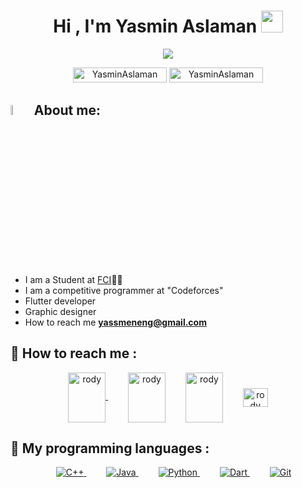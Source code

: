 <h1 align="center">Hi , I'm Yasmin Aslaman <img src="https://media.giphy.com/media/hvRJCLFzcasrR4ia7z/giphy.gif" width="35"></h1>

<a href="https://github.com/DenverCoder1/readme-typing-svg" style="display: block; margin: auto; text-align: center;">
  <img src="https://readme-typing-svg.herokuapp.com?font=Time+New+Roman&color=%23C8BK25&size=25&center=true&vCenter=true&width=600&height=100&lines=IT+Student;Competitive+Programmer;Flutter+developer;Graphic+designer;">
</a>

<p align="center"> 

<img src="https://github.com/yasmin11111?tab=following" alt="YasminAslaman" height=24px, width=150px/> 

<img src="https://github.com/yasmin11111?tab=followers" alt="YasminAslaman"  height=24px, width=150px />

</p>

## <img src="https://i.pinimg.com/originals/3f/7e/4e/3f7e4eff7c96e9fe4b8b4b1ff3f7bdb5.gif" width="6.5%"> <strong>About me:</strong>




 -  I am a Student at [FCI](https://l.facebook.com/l.php?u=http%3A%2F%2Fwww.eelu.edu.eg%2F%3Ffbclid%3DIwZXh0bgNhZW0CMTAAAR0i6DPAanyBLlSXufyPVa6zQHJNEL2ypmpPO-MAq8cmIWi9WNpc3966SAE_aem_0Oyb3L315ACZvHLuSljgJA&h=AT1WGts65cSrK6sn4E0jp34wxZ7kfpLh3hS24K0Yh66JitQyPT51AfqzqXY6xUjGxTeCFmtWf7pALSLg2E-b9oMMZK9h0km9YiXQ3LOkYLVFyytu1lJlrc1kMa3OTl4cGmmr&__tn__=%2Cd%3C%2CP-R&c[0]=AT1hDDqwkqTahMtEaKqRQCMEdrjAv1mVh_TDL_c6OX6cx0IWaJgiVsNWT-n6cnCN_yXnsLLLjTZ3izzRVQ2HbUQAtsE2Gkbw7XvA8eId-pph9b30tE_1yD7fgzbRchCZhFK124SeqGzbWuQluRSX0pGIgbe-mEU9_sSTv_lWS-P9tcDFc0qgjyeGaUvAlcWOq6kI-FFKoBii-hj4StasBxv-St85c7dtrmCotMJk3soc-L6KqTfdV80F6nw8CIwSxq6_B_GuQme80kJ0R6M0cQ)👨‍💻
 -  I am a competitive programmer at "Codeforces"
 -  Flutter developer
 -  Graphic designer
 -  How to reach me **yassmeneng@gmail.com**

## 🫶 How to reach me :

<p align="center">                        
<a href="https://codeforces.com/profile/yassmeneng6" target="blank"><img align="center" src="https://raw.githubusercontent.com/rahuldkjain/github-profile-readme-generator/master/src/images/icons/Social/codeforces.svg" alt="rody" height="80" width="60" />    </a>
  &emsp;&emsp;
<a href="https://www.facebook.com/profile.php?id=100084293391014" target="blank"><img align="center" src="https://raw.githubusercontent.com/rahuldkjain/github-profile-readme-generator/master/src/images/icons/Social/facebook.svg" alt="rody" height="80" width="60" /></a>&emsp;&emsp;
 <a href ="https://l.facebook.com/l.php?u=https%3A%2F%2Fwww.behance.net%2Fengyassmen%3Ffbclid%3DIwZXh0bgNhZW0CMTAAAR1m0_RdncHv-dAILWj0xzgzvfuy9r7x36OUV542qNLuTu9y35Grqx2ZcYA_aem_UDsVZxoIkMWf1j7CC7oMzw&h=AT1xB_ikdptj7csw1IF5zsSXOqkCK_MdbMjQvgY1Tu6_lxaQIjpeBxMxQXoUY_o7YpRYrGKY7rmLTjx9R05RM0fKbNBH_rnXv7_hRZXjGxl0ufPvf_X63PYw88SPdrqR142KGA" target = "balnk"><img align="center" src="https://raw.githubusercontent.com/rahuldkjain/github-profile-readme-generator/master/src/images/icons/Social/behance.svg" alt="rody" height="80" width="60" /></a>&emsp;&emsp;
  <a href="https://www.linkedin.com/public-profile/settings?lipi=urn%3Ali%3Apage%3Ad_flagship3_profile_self_edit_contact-info%3Be0owim8NQ7OuXrNIeDzxsA%3D%3D
  " target="blank">
  <img align="center" src="https://raw.githubusercontent.com/rahuldkjain/github-profile-readme-generator/master/src/images/icons/Social/linked-in-alt.svg" alt="rody" height="30" width="40" /></a>

</p>



## 🫶  My programming languages :
<p align="center"> 
  &emsp;
  <a href="https://www.w3schools.com/cpp/" target="_blank"> 
    <img alt="C++" src="https://img.shields.io/badge/C++%20-%2300599C.svg?style=plastic&logo=c%2B%2B&logoColor=white">
  </a> 
  &emsp;&emsp;
  <a href="https://www.java.com" target="_blank"> 
    <img alt="Java" src="https://img.shields.io/badge/Java-%23007396.svg?style=plastic&logo=java&logoColor=white">
  </a>
  &emsp;&emsp;
   <a href="https://www.python.org" target="_blank">
    <img alt="Python" src="https://img.shields.io/badge/Python%20-%2314354C.svg?style=plastic&logo=python&logoColor=white">
  </a>
 &emsp;&emsp;
   <a href="https://www.dart.org" target="_blank">
    <img alt="Dart" src="https://img.shields.io/badge/Dart%20-%2314354C.svg?style=plastic&logo=dart&logoColor=white">
  </a>
 &emsp;&emsp;
   <a href="https://www.git.org" target="_blank">
    <img alt="Git" src="https://img.shields.io/badge/Git%20-%2314354C.svg?style=plastic&logo=git&logoColor=white">
  </a>
</p>

